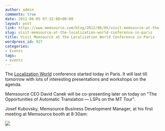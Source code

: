 ```yaml
---
author: admin
comments: true
date: 2012-06-05 07:32:08+00:00
layout: post
link: https://www.memsource.com/blog/2012/06/05/visit-memsource-at-the-localization-world-conference-in-paris/
slug: visit-memsource-at-the-localization-world-conference-in-paris
title: Visit Memsource at the Localization World Conference in Paris
wordpress_id: 927
categories:
- Events
tags:
- events
---
```


The [Localization World](http://localizationworld.com/) conference started today in Paris. It will last till tomorrow with lots of interesting presentations and workshops on the agenda.

Memsource CEO David Canek will be co-presenting later on today on "The Opportunities of Automatic Translation — LSPs on the MT Tour".<!-- more -->

Josef Kubovsky, Memsource Business Development Manager, at his first meeting at Memsource booth at 8:30am:

[![](/wp-content/uploads/2012/06/05062012610-300x225.jpg)](http://www.memsource.com/)
